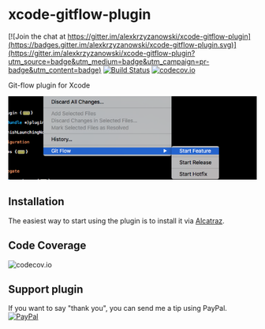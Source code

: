 # xcode-gitflow-plugin

[![Join the chat at https://gitter.im/alexkrzyzanowski/xcode-gitflow-plugin](https://badges.gitter.im/alexkrzyzanowski/xcode-gitflow-plugin.svg)](https://gitter.im/alexkrzyzanowski/xcode-gitflow-plugin?utm_source=badge&utm_medium=badge&utm_campaign=pr-badge&utm_content=badge)
[![Build Status](https://travis-ci.org/alexkrzyzanowski/xcode-gitflow-plugin.svg?branch=develop)](https://travis-ci.org/alexkrzyzanowski/xcode-gitflow-plugin) [![codecov.io](https://codecov.io/github/alexkrzyzanowski/xcode-gitflow-plugin/coverage.svg?branch=develop)](https://codecov.io/github/alexkrzyzanowski/xcode-gitflow-plugin?branch=develop)

Git-flow plugin for Xcode

![Screenshot](https://raw.githubusercontent.com/alexkrzyzanowski/xcode-gitflow-plugin/develop/screenshot.png)

## Installation

The easiest way to start using the plugin is to install it via [Alcatraz](http://alcatraz.io).

## Code Coverage

![codecov.io](https://codecov.io/github/alexkrzyzanowski/xcode-gitflow-plugin/branch.svg?branch=develop)

## Support plugin

If you want to say "thank you", you can send me a tip using PayPal. [![PayPal][2]][1]

[1]: https://www.paypal.com/cgi-bin/webscr?cmd=_donations&business=alex%2ekrzyzanowski%40icloud%2ecom&lc=US&item_name=Gitflow%20plugin%20for%20XCode&currency_code=USD&bn=PP%2dDonationsBF%3abtn_donateCC_LG%2egif%3aNonHosted

[2]: https://www.paypalobjects.com/en_US/i/btn/btn_donate_SM.gif
